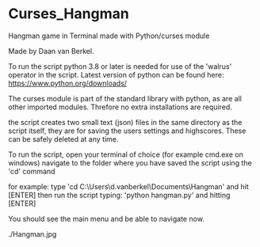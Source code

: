 # Curses_Hangman
Hangman game in Terminal made with Python/curses module

Made by Daan van Berkel.

To run the script python 3.8 or later is needed for use of the 'walrus' operator in the script.
Latest version of python can be found here: https://www.python.org/downloads/

The curses module is part of the standard library with python, as are all other imported modules.
Threfore no extra installations are required.

the script creates two small text (json) files in the same directory as the script itself,
they are for saving the users settings and highscores. These can be safely deleted at any time.

To run the script, open your terminal of choice (for example cmd.exe on windows)
navigate to the folder where you have saved the script using the 'cd' command

for example: type 'cd C:\Users\d.vanberkel\Documents\Hangman' and hit [ENTER]
then run the script typing: 'python hangman.py' and hitting [ENTER]

You should see the main menu and be able to navigate now.

./Hangman.jpg
